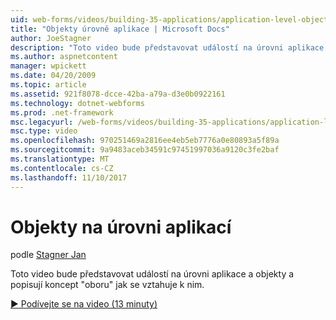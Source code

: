 ```yaml
---
uid: web-forms/videos/building-35-applications/application-level-objects
title: "Objekty úrovně aplikace | Microsoft Docs"
author: JoeStagner
description: "Toto video bude představovat událostí na úrovni aplikace a objekty a popisují koncept &quot;oboru&quot; jak se vztahuje k nim."
ms.author: aspnetcontent
manager: wpickett
ms.date: 04/20/2009
ms.topic: article
ms.assetid: 921f8078-dcce-42ba-a79a-d3e0b0922161
ms.technology: dotnet-webforms
ms.prod: .net-framework
msc.legacyurl: /web-forms/videos/building-35-applications/application-level-objects
msc.type: video
ms.openlocfilehash: 970251469a2816ee4eb5eb7776a0e80893a5f89a
ms.sourcegitcommit: 9a9483aceb34591c97451997036a9120c3fe2baf
ms.translationtype: MT
ms.contentlocale: cs-CZ
ms.lasthandoff: 11/10/2017
---
```

<a name="application-level-objects"></a>Objekty na úrovni aplikací
====================
podle [Stagner Jan](https://github.com/JoeStagner)

Toto video bude představovat událostí na úrovni aplikace a objekty a popisují koncept &quot;oboru&quot; jak se vztahuje k nim.

[&#9654; Podívejte se na video (13 minuty)](https://channel9.msdn.com/Blogs/ASP-NET-Site-Videos/application-level-objects)
